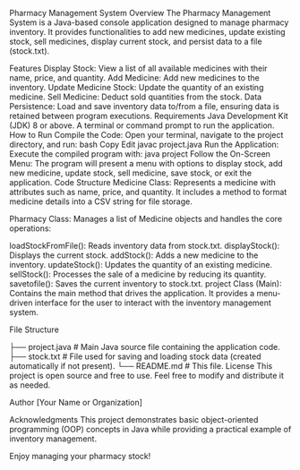 Pharmacy Management System
Overview
The Pharmacy Management System is a Java-based console application designed to manage pharmacy inventory. It provides functionalities to add new medicines, update existing stock, sell medicines, display current stock, and persist data to a file (stock.txt).

Features
Display Stock: View a list of all available medicines with their name, price, and quantity.
Add Medicine: Add new medicines to the inventory.
Update Medicine Stock: Update the quantity of an existing medicine.
Sell Medicine: Deduct sold quantities from the stock.
Data Persistence: Load and save inventory data to/from a file, ensuring data is retained between program executions.
Requirements
Java Development Kit (JDK) 8 or above.
A terminal or command prompt to run the application.
How to Run
Compile the Code:
Open your terminal, navigate to the project directory, and run:
bash
Copy
Edit
javac project.java
Run the Application:
Execute the compiled program with:
java project
Follow the On-Screen Menu:
The program will present a menu with options to display stock, add new medicine, update stock, sell medicine, save stock, or exit the application.
Code Structure
Medicine Class:
Represents a medicine with attributes such as name, price, and quantity. It includes a method to format medicine details into a CSV string for file storage.

Pharmacy Class:
Manages a list of Medicine objects and handles the core operations:

loadStockFromFile(): Reads inventory data from stock.txt.
displayStock(): Displays the current stock.
addStock(): Adds a new medicine to the inventory.
updateStock(): Updates the quantity of an existing medicine.
sellStock(): Processes the sale of a medicine by reducing its quantity.
savetofile(): Saves the current inventory to stock.txt.
project Class (Main):
Contains the main method that drives the application. It provides a menu-driven interface for the user to interact with the inventory management system.

File Structure

├── project.java   # Main Java source file containing the application code.
├── stock.txt      # File used for saving and loading stock data (created automatically if not present).
└── README.md      # This file.
License
This project is open source and free to use. Feel free to modify and distribute it as needed.

Author
[Your Name or Organization]

Acknowledgments
This project demonstrates basic object-oriented programming (OOP) concepts in Java while providing a practical example of inventory management.

Enjoy managing your pharmacy stock!
